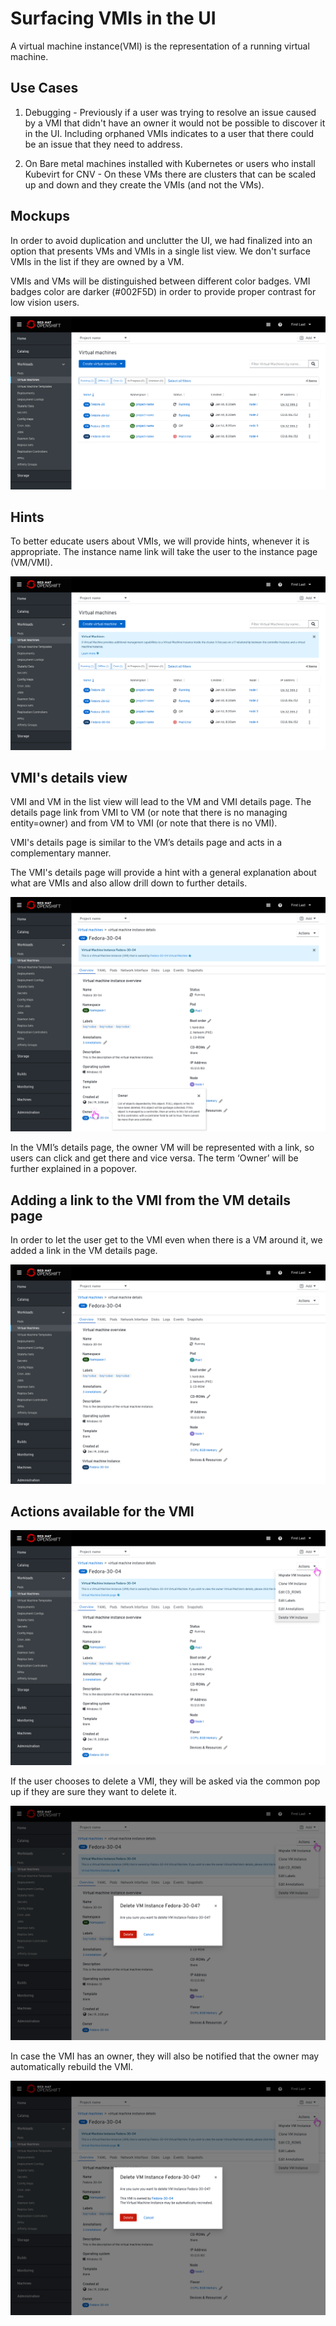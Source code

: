 # Surfacing VMIs in the UI

A virtual machine instance(VMI) is the representation of a running virtual machine.

## Use Cases

1. Debugging -  Previously if a user was trying to resolve an issue caused by a VMI that didn't have an owner it would not be possible to discover it in the UI. Including orphaned VMIs indicates to a user that there could be an issue that they need to address.

2. On Bare metal machines installed with Kubernetes or users who install Kubevirt for CNV - On these VMs there are clusters that can be scaled up and down and they create the VMIs (and not the VMs).

## Mockups

In order to avoid duplication and unclutter the UI, we had finalized into an option that presents VMs and VMIs in a single list view.
We don't surface VMIs in the list if they are owned by a VM.

VMIs and VMs will be distinguished between different color badges. VMI badges color are darker (#002F5D) in order to provide proper contrast for low vision users.

![single list view of VMs and VMIs ](img/VMsListW_VMIsOp2.png)

## Hints

To better educate users about VMIs, we will provide hints, whenever it is appropriate.
The instance name link will take the user to the instance page (VM/VMI).

![showing hint pattern to help educate users about VMIs](img/Op2_Hint.png)

## VMI's details view

VMI and VM in the list view will lead to the VM and VMI details page.
The details page link from VMI to VM (or note that there is no managing entity=owner) and from VM to VMI (or note that there is no VMI).

VMI's details page is similar to the VM’s details page and acts in a complementary manner.

The VMI's details page will provide a hint with a general explanation about what are VMIs and also allow drill down to further details.

![VMI's details page](img/Op1_VMI_DetailsViewPlusHint.png)

In the VMI’s details page, the owner VM will be represented with a link, so users can click and get there and vice versa.
The term ‘Owner’ will be further explained in a popover.

## Adding a link to the VMI from the VM details page

In order to let the user get to the VMI even when there is a VM around it, we added a link in the VM details page.

![VMI's details page showing link to its VMI](img/VM_DetailsPageW_LinkToVMI.png)

## Actions available for the VMI

![VMI's available actions](img/Op1Actions.png)

If the user chooses to delete a VMI, they will be asked via the common pop up if they are sure they want to delete it.

![Asking if they are sure to delete](img/Op1WarningPopupDelete.png)

In case the VMI has an owner, they will also be notified that the owner may automatically rebuild the VMI.

![Asking if they are sure to delete and notifying about the owner may rebuild the VMI](img/WarningPopupDelete_VMIHasAnOwner.png)
